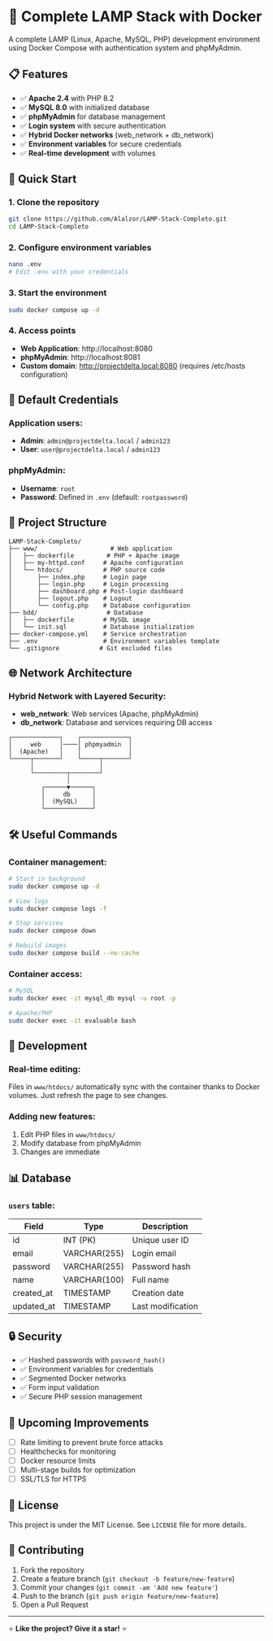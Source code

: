 # 🐳 Complete LAMP Stack with Docker

A complete LAMP (Linux, Apache, MySQL, PHP) development environment using Docker Compose with authentication system and phpMyAdmin.

## 📋 Features

- ✅ **Apache 2.4** with PHP 8.2
- ✅ **MySQL 8.0** with initialized database
- ✅ **phpMyAdmin** for database management
- ✅ **Login system** with secure authentication
- ✅ **Hybrid Docker networks** (web_network + db_network)
- ✅ **Environment variables** for secure credentials
- ✅ **Real-time development** with volumes

## 🚀 Quick Start

### 1. Clone the repository
```bash
git clone https://github.com/Alalzor/LAMP-Stack-Completo.git
cd LAMP-Stack-Completo
```

### 2. Configure environment variables
```bash
nano .env 
# Edit .env with your credentials
```

### 3. Start the environment
```bash
sudo docker compose up -d
```

### 4. Access points
- **Web Application**: http://localhost:8080
- **phpMyAdmin**: http://localhost:8081
- **Custom domain**: http://projectdelta.local:8080 (requires /etc/hosts configuration)

## 🔐 Default Credentials

### Application users:
- **Admin**: `admin@projectdelta.local` / `admin123`
- **User**: `user@projectdelta.local` / `admin123`

### phpMyAdmin:
- **Username**: `root`
- **Password**: Defined in `.env` (default: `rootpassword`)

## 📁 Project Structure

```
LAMP-Stack-Completo/
├── www/                    # Web application
│   ├── dockerfile         # PHP + Apache image
│   ├── my-httpd.conf     # Apache configuration
│   └── htdocs/           # PHP source code
│       ├── index.php     # Login page
│       ├── login.php     # Login processing
│       ├── dashboard.php # Post-login dashboard
│       ├── logout.php    # Logout
│       └── config.php    # Database configuration
├── bdd/                   # Database
│   ├── dockerfile        # MySQL image
│   └── init.sql          # Database initialization
├── docker-compose.yml    # Service orchestration
├── .env                  # Environment variables template
└── .gitignore           # Git excluded files
```

## 🌐 Network Architecture

### Hybrid Network with Layered Security:
- **web_network**: Web services (Apache, phpMyAdmin)
- **db_network**: Database and services requiring DB access

```
┌─────────────┐    ┌─────────────┐
│     web     │────│ phpmyadmin  │
│  (Apache)   │    │             │
└─────┬───────┘    └─────┬───────┘
      │                  │
      └─────────┬────────┘
                │
         ┌──────▼──────┐
         │     db      │
         │  (MySQL)    │
         └─────────────┘
```

## 🛠️ Useful Commands

### Container management:
```bash
# Start in background
sudo docker compose up -d

# View logs
sudo docker compose logs -f

# Stop services
sudo docker compose down

# Rebuild images
sudo docker compose build --no-cache
```

### Container access:
```bash
# MySQL
sudo docker exec -it mysql_db mysql -u root -p

# Apache/PHP
sudo docker exec -it evaluable bash
```

## 🔧 Development

### Real-time editing:
Files in `www/htdocs/` automatically sync with the container thanks to Docker volumes. Just refresh the page to see changes.

### Adding new features:
1. Edit PHP files in `www/htdocs/`
2. Modify database from phpMyAdmin
3. Changes are immediate

## 📊 Database

### `users` table:
| Field       | Type          | Description         |
|-------------|---------------|---------------------|
| id          | INT (PK)      | Unique user ID      |
| email       | VARCHAR(255)  | Login email         |
| password    | VARCHAR(255)  | Password hash       |
| name        | VARCHAR(100)  | Full name           |
| created_at  | TIMESTAMP     | Creation date       |
| updated_at  | TIMESTAMP     | Last modification   |

## 🔒 Security

- ✅ Hashed passwords with `password_hash()`
- ✅ Environment variables for credentials
- ✅ Segmented Docker networks
- ✅ Form input validation
- ✅ Secure PHP session management

## 🚀 Upcoming Improvements

- [ ] Rate limiting to prevent brute force attacks
- [ ] Healthchecks for monitoring
- [ ] Docker resource limits
- [ ] Multi-stage builds for optimization
- [ ] SSL/TLS for HTTPS

## 📝 License

This project is under the MIT License. See `LICENSE` file for more details.

## 🤝 Contributing

1. Fork the repository
2. Create a feature branch (`git checkout -b feature/new-feature`)
3. Commit your changes (`git commit -am 'Add new feature'`)
4. Push to the branch (`git push origin feature/new-feature`)
5. Open a Pull Request

---

⭐ **Like the project? Give it a star!** ⭐
